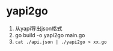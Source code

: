 # yapi2go

1. 从yapi导出json格式
2. go build -o yapi2go main.go
3. ```cat ./api.json | ./yapi2go > xx.go```
